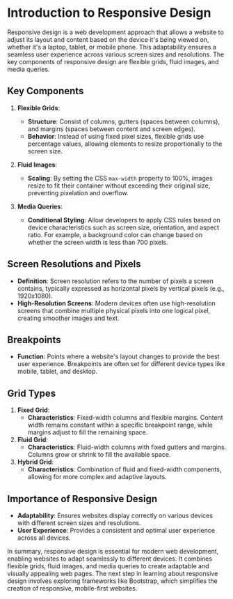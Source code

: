 # Introduction to Responsive Design

Responsive design is a web development approach that allows a website to adjust its layout and content based on the device it's being viewed on, whether it's a laptop, tablet, or mobile phone. This adaptability ensures a seamless user experience across various screen sizes and resolutions. The key components of responsive design are flexible grids, fluid images, and media queries.

## Key Components

1. **Flexible Grids**:
   - **Structure**: Consist of columns, gutters (spaces between columns), and margins (spaces between content and screen edges).
   - **Behavior**: Instead of using fixed pixel sizes, flexible grids use percentage values, allowing elements to resize proportionally to the screen size.

2. **Fluid Images**:
   - **Scaling**: By setting the CSS `max-width` property to 100%, images resize to fit their container without exceeding their original size, preventing pixelation and overflow.

3. **Media Queries**:
   - **Conditional Styling**: Allow developers to apply CSS rules based on device characteristics such as screen size, orientation, and aspect ratio. For example, a background color can change based on whether the screen width is less than 700 pixels.

## Screen Resolutions and Pixels

- **Definition**: Screen resolution refers to the number of pixels a screen contains, typically expressed as horizontal pixels by vertical pixels (e.g., 1920x1080).
- **High-Resolution Screens**: Modern devices often use high-resolution screens that combine multiple physical pixels into one logical pixel, creating smoother images and text.

## Breakpoints

- **Function**: Points where a website's layout changes to provide the best user experience. Breakpoints are often set for different device types like mobile, tablet, and desktop.

## Grid Types

1. **Fixed Grid**:
   - **Characteristics**: Fixed-width columns and flexible margins. Content width remains constant within a specific breakpoint range, while margins adjust to fill the remaining space.
2. **Fluid Grid**:
   - **Characteristics**: Fluid-width columns with fixed gutters and margins. Columns grow or shrink to fill the available space.
3. **Hybrid Grid**:
   - **Characteristics**: Combination of fluid and fixed-width components, allowing for more complex and adaptive layouts.

## Importance of Responsive Design

- **Adaptability**: Ensures websites display correctly on various devices with different screen sizes and resolutions.
- **User Experience**: Provides a consistent and optimal user experience across all devices.

In summary, responsive design is essential for modern web development, enabling websites to adapt seamlessly to different devices. It combines flexible grids, fluid images, and media queries to create adaptable and visually appealing web pages. The next step in learning about responsive design involves exploring frameworks like Bootstrap, which simplifies the creation of responsive, mobile-first websites.
